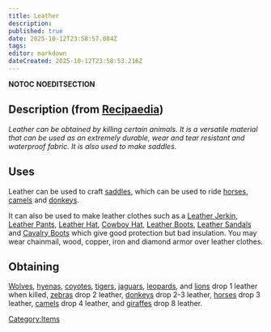 ```yaml
---
title: Leather
description: 
published: true
date: 2025-10-12T23:58:57.084Z
tags: 
editor: markdown
dateCreated: 2025-10-12T23:58:53.216Z
---
```


__NOTOC__ __NOEDITSECTION__

## Description (from [Recipaedia](.. "wikilink"))

*Leather can be obtained by killing certain animals. It is a versatile
material that can be used as an extremely durable, wear and tear
resistant and waterproof fabric. It is also used to make saddles.*

## Uses

Leather can be used to craft [saddles](Saddle "wikilink"), which can be
used to ride [horses](../../Bestiary/Horse.md "wikilink"), [camels](Camel "wikilink") and
[donkeys](Donkey "wikilink").

It can also be used to make leather clothes such as a [Leather
Jerkin](../Clothes/Leather_Jerkin.md "wikilink"), [Leather
Pants](../Clothes/Leather_Pants.md "wikilink"), [Leather Hat](../Clothes/Leather_Hat.md "wikilink"),
[Cowboy Hat](../Clothes/Cowboy_Hat.md "wikilink"), [Leather
Boots](../Clothes/Leather_Boots.md "wikilink"), [Leather
Sandals](../Clothes/Leather_Sandals.md "wikilink") and [Cavalry
Boots](../Clothes/Cavalry_Boots.md "wikilink") which give good protection but bad
insulation. You may wear chainmail, wood, copper, iron and diamond armor
over leather clothes.

## Obtaining

[Wolves](../../Bestiary/Wolf.md "wikilink"), [hyenas](Hyena "wikilink"),
[coyotes](Coyote "wikilink"), [tigers](Tiger "wikilink"),
[jaguars](Jaguar "wikilink"), [leopards](Leopard "wikilink"), and
[lions](Lion "wikilink") drop 1 leather when killed,
[zebras](Zebra "wikilink") drop 2 leather, [donkeys](Donkey "wikilink")
drop 2-3 leather, [horses](../../Bestiary/Horse.md "wikilink") drop 3 leather,
[camels](Camel "wikilink") drop 4 leather, and
[giraffes](Giraffe "wikilink") drop 8 leather.

[Category:Items](Category:Items "wikilink")